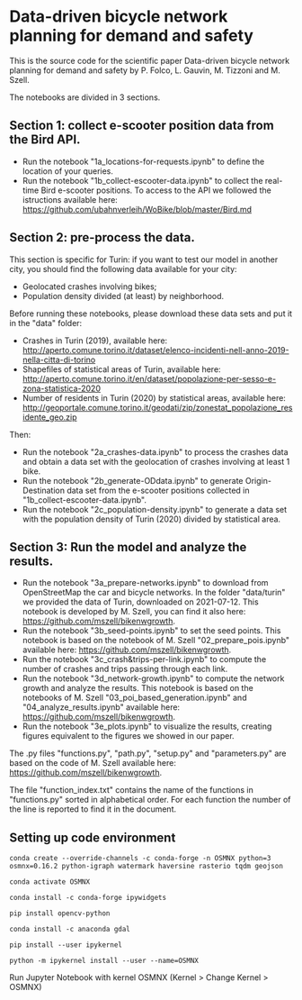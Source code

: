 # Data-driven bicycle network planning for demand and safety

This is the source code for the scientific paper Data-driven bicycle network planning for demand and safety by P. Folco, L. Gauvin, M. Tizzoni and M. Szell.

The notebooks are divided in 3 sections. 

## Section 1: collect e-scooter position data from the Bird API.
* Run the notebook "1a_locations-for-requests.ipynb" to define the location of your queries.
* Run the notebook "1b_collect-escooter-data.ipynb" to collect the real-time Bird e-scooter positions. To access to the API we followed the istructions available here: https://github.com/ubahnverleih/WoBike/blob/master/Bird.md

## Section 2: pre-process the data.
This section is specific for Turin: if you want to test our model in another city, you should find the following data available for your city:
* Geolocated crashes involving bikes;
* Population density divided (at least) by neighborhood.

Before running these notebooks, please download these data sets and put it in the "data" folder:
* Crashes in Turin (2019), available here: http://aperto.comune.torino.it/dataset/elenco-incidenti-nell-anno-2019-nella-citta-di-torino
* Shapefiles of statistical areas of Turin, available here: http://aperto.comune.torino.it/en/dataset/popolazione-per-sesso-e-zona-statistica-2020
* Number of residents in Turin (2020) by statistical areas, available here: http://geoportale.comune.torino.it/geodati/zip/zonestat_popolazione_residente_geo.zip

Then:
* Run the notebook "2a_crashes-data.ipynb" to process the crashes data and obtain a data set with the geolocation of crashes involving at least 1 bike.
* Run the notebook "2b_generate-ODdata.ipynb" to generate Origin-Destination data set from the e-scooter positions collected in "1b_collect-escooter-data.ipynb".
* Run the notebook "2c_population-density.ipynb" to generate a data set with the population density of Turin (2020) divided by statistical area.

## Section 3: Run the model and analyze the results.
* Run the notebook "3a_prepare-networks.ipynb" to download from OpenStreetMap the car and bicycle networks. In the folder "data/turin" we provided the data of Turin, downloaded on 2021-07-12. This notebook is developed by M. Szell, you can find it also here: https://github.com/mszell/bikenwgrowth.
* Run the notebook "3b_seed-points.ipynb" to set the seed points. This notebook is based on the notebook of M. Szell "02_prepare_pois.ipynb" available here: https://github.com/mszell/bikenwgrowth.
* Run the notebook "3c_crash&trips-per-link.ipynb" to compute the number of crashes and trips passing through each link. 
* Run the notebook "3d_network-growth.ipynb" to compute the network growth and analyze the results. This notebook is based on the notebooks of M. Szell "03_poi_based_generation.ipynb" and "04_analyze_results.ipynb" available here: https://github.com/mszell/bikenwgrowth.
* Run the notebook "3e_plots.ipynb" to visualize the results, creating figures equivalent to the figures we showed in our paper.

The .py files "functions.py", "path.py", "setup.py" and "parameters.py" are based on the code of M. Szell available here: https://github.com/mszell/bikenwgrowth.

The file "function_index.txt" contains the name of the functions in "functions.py" sorted in alphabetical order. For each function the number of the line is reported to find it in the document.


## Setting up code environment
`conda create --override-channels -c conda-forge -n OSMNX python=3 osmnx=0.16.2 python-igraph watermark haversine rasterio tqdm geojson`

`conda activate OSMNX`

`conda install -c conda-forge ipywidgets`

`pip install opencv-python`

`conda install -c anaconda gdal`

`pip install --user ipykernel`

`python -m ipykernel install --user --name=OSMNX`

Run Jupyter Notebook with kernel OSMNX (Kernel > Change Kernel > OSMNX)
